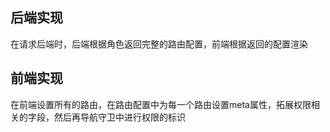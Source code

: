 ## 后端实现

在请求后端时，后端根据角色返回完整的路由配置，前端根据返回的配置渲染

## 前端实现

在前端设置所有的路由，在路由配置中为每一个路由设置meta属性，拓展权限相关的字段，然后再导航守卫中进行权限的标识